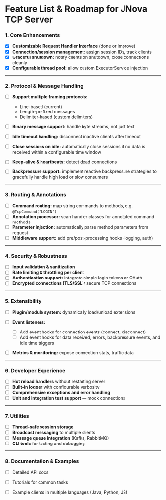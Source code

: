 # Feature List & Roadmap for JNova TCP Server

### 1. **Core Enhancements**

* [x] **Customizable Request Handler Interface** (done or improve)
* [X] **Connection/session management:** assign session IDs, track clients
* [x] **Graceful shutdown:** notify clients on shutdown, close connections cleanly
* [x] **Configurable thread pool:** allow custom ExecutorService injection

---

### 2. **Protocol & Message Handling**

* [ ] **Support multiple framing protocols:**

  * Line-based (current)
  * Length-prefixed messages
  * Delimiter-based (custom delimiters)
* [ ] **Binary message support:** handle byte streams, not just text
* [ ] **Idle timeout handling:** disconnect inactive clients after timeout

* [ ] **Close sessions on idle:** automatically close sessions if no data is received within a configurable time window
* [ ] **Keep-alive & heartbeats:** detect dead connections
* [ ] **Backpressure support:** implement reactive backpressure strategies to gracefully handle high load or slow consumers

---

### 3. **Routing & Annotations**

* [ ] **Command routing:** map string commands to methods, e.g. `@TcpCommand("LOGIN")`
* [ ] **Annotation processor:** scan handler classes for annotated command methods
* [ ] **Parameter injection:** automatically parse method parameters from request
* [ ] **Middleware support:** add pre/post-processing hooks (logging, auth)

---

### 4. **Security & Robustness**

* [ ] **Input validation & sanitization**
* [ ] **Rate limiting & throttling per client**
* [ ] **Authentication support:** integrate simple login tokens or OAuth
* [ ] **Encrypted connections (TLS/SSL):** secure TCP connections

---

### 5. **Extensibility**

* [ ] **Plugin/module system:** dynamically load/unload extensions
* [ ] **Event listeners:**

  * [ ] Add event hooks for connection events (connect, disconnect)
  * [ ] Add event hooks for data received, errors, backpressure events, and idle time triggers
* [ ] **Metrics & monitoring:** expose connection stats, traffic data

---

### 6. **Developer Experience**

* [ ] **Hot reload handlers** without restarting server
* [ ] **Built-in logger** with configurable verbosity
* [ ] **Comprehensive exceptions and error handling**
* [ ] **Unit and integration test support** — mock connections

---

### 7. **Utilities**

* [ ] **Thread-safe session storage**
* [ ] **Broadcast messaging** to multiple clients
* [ ] **Message queue integration** (Kafka, RabbitMQ)
* [ ] **CLI tools** for testing and debugging

---

### 8. **Documentation & Examples**

* [ ] Detailed API docs
* [ ] Tutorials for common tasks
* [ ] Example clients in multiple languages (Java, Python, JS)

